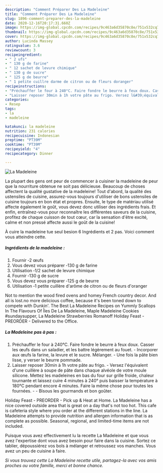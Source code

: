 ```yaml
---
description: "Comment Préparer Des La Madeleine"
title: "Comment Préparer Des La Madeleine"
slug: 1896-comment-preparer-des-la-madeleine
date: 2020-12-16T20:17:31.660Z
image: https://img-global.cpcdn.com/recipes/9c463a6d35870c8e/751x532cq70/la-madeleine-photo-principale-de-la-recette.jpg
thumbnail: https://img-global.cpcdn.com/recipes/9c463a6d35870c8e/751x532cq70/la-madeleine-photo-principale-de-la-recette.jpg
cover: https://img-global.cpcdn.com/recipes/9c463a6d35870c8e/751x532cq70/la-madeleine-photo-principale-de-la-recette.jpg
author: Lucinda Massey
ratingvalue: 3.6
reviewcount: 3
recipeingredient:
- " 2 ufs"
- " 130 g de farine"
- " 12 sachet de levure chimique"
- " 130 g de sucre"
- " 125 g de beurre"
- " 1 petite cuillre darme de citron ou de fleurs doranger"
recipeinstructions:
- "Préchauffer le four à 240°C. Faire fondre le beurre à feux doux. Casser les œufs dans un saladier, et les battre légèrement au fouet. Incorporer aux œufs la farine, la levure et le sucre. Mélanger. Une fois la pâte bien lisse, y verser le beurre pommade."
- "Laisser reposer 30min à 1h votre pâte au frigo. Versez l&#39;équivalent d&#39;une cuillère à soupe de pâte dans chaque alvéole de votre moule silicone. Mettez les madeleines en bas du four sur grille froide, chaleur tournante et laissez cuire 4 minutes à 240° puis baisser la température à 180°C pendant encore 4 minutes. Faire la même chose pour toutes les fournées.  Bisous les gourmands et bon goûter."
categories:
- Resep
tags:
- la
- madeleine

katakunci: la madeleine 
nutrition: 231 calories
recipecuisine: Indonesian
preptime: "PT39M"
cooktime: "PT39M"
recipeyield: "4"
recipecategory: Dinner

---
```



![La Madeleine](https://img-global.cpcdn.com/recipes/9c463a6d35870c8e/751x532cq70/la-madeleine-photo-principale-de-la-recette.jpg)

La plupart des gens ont peur de commencer à cuisiner la madeleine de peur que la nourriture obtenue ne soit pas délicieuse. Beaucoup de choses affectent la qualité gustative de la madeleine! Tout d'abord, la qualité des ustensiles de cuisine, assurez-vous toujours d'utiliser de bons ustensiles de cuisine toujours en bon état et propres. Ensuite, le type de matériau utilisé affecte également le goût, vous devez donc utiliser des ingrédients frais. Et enfin, entraînez-vous pour reconnaître les différentes saveurs de la cuisine, profitez de chaque cuisson de tout cœur, car la sensation d'être excité, calme et non pressé affecte aussi le goût de la cuisine!

<!--inarticleads1-->

À cuire la madeleine tue seul besion 6 Ingrédients et 2 pas. Voici comment vous atteindre cette.

##### Ingrédients de la madeleine :

1. Fournir  ‐2 œufs
1. Vous devez vous préparer  ‐130 g de farine
1. Utilisation  ‐1/2 sachet de levure chimique
1. Fournir  ‐130 g de sucre
1. Vous devez vous préparer  ‐125 g de beurre
1. Utilisation  ‐1 petite cuillère d&#39;arôme de citron ou de fleurs d&#39;oranger


Not to mention the wood fired ovens and homey French country decor. And all is lost.no more delicious coffee, because it&#39;s been toned down to compete with Dunkin&#39;. The Best La Madeleine Recipes on Yummly Scallops In The Flavours Of Îles De La Madeleine, Maple Madeleine Cookies #sundaysupper, La Madeleine Strawberries Romanoff Holiday Feast - PREORDER - Delivered to the Office. 

<!--inarticleads2-->

##### La Madeleine pas à pas :

1. Préchauffer le four à 240°C. Faire fondre le beurre à feux doux. Casser les œufs dans un saladier, et les battre légèrement au fouet. - Incorporer aux œufs la farine, la levure et le sucre. Mélanger. - Une fois la pâte bien lisse, y verser le beurre pommade.
1. Laisser reposer 30min à 1h votre pâte au frigo. - Versez l&#39;équivalent d&#39;une cuillère à soupe de pâte dans chaque alvéole de votre moule silicone. Mettez les madeleines en bas du four sur grille froide, chaleur tournante et laissez cuire 4 minutes à 240° puis baisser la température à 180°C pendant encore 4 minutes. Faire la même chose pour toutes les fournées. -  - Bisous les gourmands et bon goûter.


Holiday Feast - PREORDER - Pick up &amp; Heat at Home. La Madeleine has a nice covered outside area that is great on a day that&#39;s not too hot. This cafe is cafeteria style where you order at the different stations in the line. La Madeleine attempts to provide nutrition and allergen information that is as complete as possible. Seasonal, regional, and limited-time items are not included. 

<!--inarticleads1-->

<p>
Puisque vous avez effectivement lu la recette La Madeleine et que vous avez l'expertise dont vous avez besoin pour faire dans la cuisine. Sortez ce tablier, dépoussiérez vos bols à mélanger et retroussez vos manches. Vous avez un peu de cuisine à faire.
</p>

<p>
<i>Si vous trouvez cette La Madeleine recette utile, partagez-la avec vos amis proches ou votre famille, merci et bonne chance.</i>
</p>
